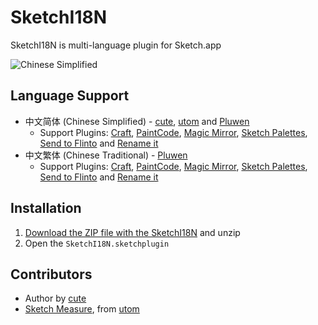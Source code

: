 # SketchI18N

SketchI18N is multi-language plugin for Sketch.app

![Chinese Simplified](http://utom.design/123.png)

## Language Support
* 中文简体 (Chinese Simplified) - [cute](https://github.com/cute/), [utom](http://utom.design) and [Pluwen](https://twitter.com/pluwen)
	- Support Plugins: [Craft](https://www.invisionapp.com/craft), [PaintCode](https://www.paintcodeapp.com/sketch), [Magic Mirror](https://github.com/MagicSketch/MagicMirror), [Sketch Palettes](https://github.com/andrewfiorillo/sketch-palettes), [Send to Flinto](https://www.flinto.com/mac_sketch_plugin) and [Rename it](https://github.com/rodi01/RenameIt)
* 中文繁体 (Chinese Traditional) - [Pluwen](https://twitter.com/pluwen)
	- Support Plugins: [Craft](https://www.invisionapp.com/craft), [PaintCode](https://www.paintcodeapp.com/sketch), [Magic Mirror](https://github.com/MagicSketch/MagicMirror), [Sketch Palettes](https://github.com/andrewfiorillo/sketch-palettes), [Send to Flinto](https://www.flinto.com/mac_sketch_plugin) and [Rename it](https://github.com/rodi01/RenameIt)

## Installation
1. [Download the ZIP file with the SketchI18N](https://github.com/cute/SketchI18N/archive/master.zip) and unzip
2. Open the `SketchI18N.sketchplugin`

## Contributors
* Author by [cute](https://github.com/cute/)
* [Sketch Measure](http://utom.design/measure), from [utom](http://utom.design)
